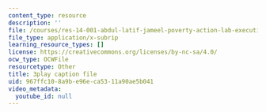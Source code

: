 ```yaml
---
content_type: resource
description: ''
file: /courses/res-14-001-abdul-latif-jameel-poverty-action-lab-executive-training-evaluating-social-programs-2009-spring-2009/967ffc108a9be96eca5311a90ae5b041_DUyOjsFTOgQ.srt
file_type: application/x-subrip
learning_resource_types: []
license: https://creativecommons.org/licenses/by-nc-sa/4.0/
ocw_type: OCWFile
resourcetype: Other
title: 3play caption file
uid: 967ffc10-8a9b-e96e-ca53-11a90ae5b041
video_metadata:
  youtube_id: null
---
```

